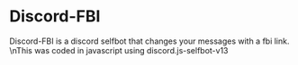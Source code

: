 # Discord-FBI
Discord-FBI is a discord selfbot that changes your messages with a fbi link.
\nThis was coded in javascript using discord.js-selfbot-v13
